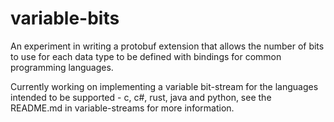 # variable-bits
An experiment in writing a protobuf extension that allows the number of bits to use for each data type to be defined with bindings for common programming languages.

Currently working on implementing a variable bit-stream for the languages intended to be supported - c, c#, rust, java and python, see the README.md in variable-streams for more information.
